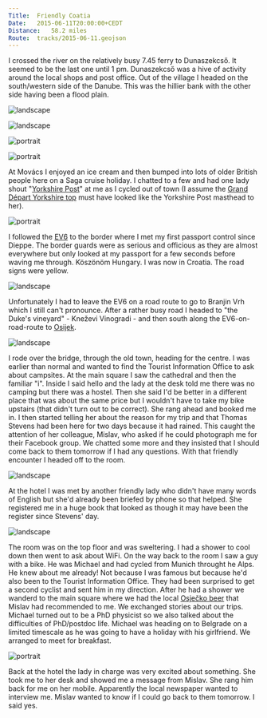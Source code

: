 ```yaml
---
Title:	Friendly Coatia
Date:	2015-06-11T20:00:00+CEDT
Distance:	58.2 miles
Route:	tracks/2015-06-11.geojson
---
```


I crossed the river on the relatively busy 7.45 ferry to Dunaszekcs&#337;. It seemed to be the last one until 1 pm. Dunaszekcs&#337; was a hive of activity around the local shops and post office. Out of the village I headed on the south/western side of the Danube. This was the hillier bank with the other side having been a flood plain.

![landscape](https://farm4.staticflickr.com/3813/19447066342_5e41b7487c_z_d.jpg "Ferry across the Danube")

![landscape](https://farm1.staticflickr.com/284/18832775913_f86e5f85bf_z_d.jpg "Leaving Dunaszekcs&#337;")

![portrait](https://farm1.staticflickr.com/275/19265840478_eb83f23a08_z_d.jpg "Field")

![portrait](https://farm1.staticflickr.com/391/19427329036_9f72431894_z_d.jpg "Cycle lane")

At Mov&aacute;cs I enjoyed an ice cream and then bumped into lots of older British people here on a Saga cruise holiday. I chatted to a few and had one lady shout "[Yorkshire Post](http://www.yorkshirepost.co.uk/)" at me as I cycled out of town (I assume the [Grand D&eacute;part Yorkshire top](http://wtyshop.com/p/yorkshire-grand-depart-kids-cycle-jersey-567) must have looked like the Yorkshire Post masthead to her).

![portrait](https://farm1.staticflickr.com/505/19427343316_f3f6680b81_z_d.jpg "Mov&aacute;cs")

I followed the [EV6](http://www.eurovelo.com/en/eurovelos/eurovelo-6) to the border where I met my first passport control since Dieppe. The border guards were as serious and officious as they are almost everywhere but only looked at my passport for a few seconds before waving me through. K&ouml;sz&ouml;n&ouml;m Hungary. I was now in Croatia. The road signs were yellow. 

![landscape](https://farm1.staticflickr.com/477/18830952284_b9688013f1_z_d.jpg "Croatia")

Unfortunately I had to leave the EV6 on a road route to go to Branjin Vrh which I still can't pronounce. After a rather busy road I headed to "the Duke's vineyard" - Kne&#382;evi Vinogradi - and then south along the EV6-on-road-route to [Osijek](http://www.osijek.hr/en/).

![landscape](https://pbs.twimg.com/media/CHOqNnBUUAEQjwu.jpg:large "A Croatian's home is their castle. Literally. With crenellations on top.")

I rode over the bridge, through the old town, heading for the centre. I was earlier than normal and wanted to find the Tourist Information Office to ask about campsites. At the main square I saw the cathedral and then the familiar "i". Inside I said hello and the lady at the desk told me there was no camping but there was a hostel. Then she said I'd be better in a different place that was about the same price but I wouldn't have to take my bike upstairs (that didn't turn out to be correct). She rang ahead and booked me in. I then started telling her about the reason for my trip and that Thomas Stevens had been here for two days because it had rained. This caught the attention of her colleague, Mislav, who asked if he could photograph me for their Facebook group. We chatted some more and they insisted that I should come back to them tomorrow if I had any questions. With that friendly encounter I headed off to the room.

![landscape](https://farm1.staticflickr.com/280/19265893900_69e10c70ac_z_d.jpg "Osijek Tourist Information Office")

At the hotel I was met by another friendly lady who didn't have many words of English but she'd already been briefed by phone so that helped. She registered me in a huge book that looked as though it may have been the register since Stevens' day.

![landscape](https://farm1.staticflickr.com/556/19265919680_1350e3bc3c_z_d.jpg "Checking in")

The room was on the top floor and was sweltering. I had a shower to cool down then went to ask about WiFi. On the way back to the room I saw a guy with a bike. He was Michael and had cycled from Munich throught he Alps. He knew about me already! Not because I was famous but because he'd also been to the Tourist Information Office. They had been surprised to get a second cyclist and sent him in my direction. After he had a shower we wanderd to the main square where we had the local [Osje&#269;ko beer](http://portfolios.risd.edu/gallery/Osjecko-pivo-Black-Radler-Beer/10691073) that Mislav had recommended to me. We exchanged stories about our trips. Michael turned out to be a PhD physicist so we also talked about the difficulties of PhD/postdoc life. Michael was heading on to Belgrade on a limited timescale as he was going to have a holiday with his girlfriend. We arranged to meet for breakfast.

![portrait](https://farm1.staticflickr.com/455/19427417466_03d8d97678_z_d.jpg "Michael from Munich")

Back at the hotel the lady in charge was very excited about something. She took me to her desk and showed me a message from Mislav. She rang him back for me on her mobile. Apparently the local newspaper wanted to interview me. Mislav wanted to know if I could go back to them tomorrow. I said yes.